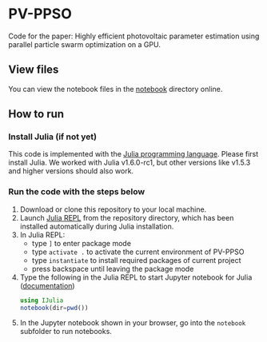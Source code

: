 # PV-PPSO
Code for the paper: Highly efficient photovoltaic parameter estimation using parallel particle swarm optimization on a GPU.

## View files
You can view the notebook files in the [notebook](./notebook) directory online.
## How to run
### Install Julia (if not yet)
This code is implemented with the [Julia programming language](https://julialang.org/). Please first install Julia. We worked with Julia v1.6.0-rc1, but other versions like v1.5.3 and higher versions should also work.
### Run the code with the steps below
1. Download or clone this repository to your local machine.
2. Launch [Julia REPL](https://docs.julialang.org/en/v1/stdlib/REPL/) from the repository directory, which has been installed automatically during Julia installation.
3. In Julia REPL:
	- type `]` to enter package mode
	- type `activate .` to activate the current environment of PV-PPSO
	- type `instantiate` to install required packages of current project
	- press backspace until leaving the package mode 
4. Type the following in the Julia REPL to start Jupyter notebook for Julia ([documentation](https://github.com/JuliaLang/IJulia.jl))
	```julia
	using IJulia
	notebook(dir=pwd())
	```
5. In the Jupyter notebook shown in your browser, go into the `notebook` subfolder to run notebooks.
